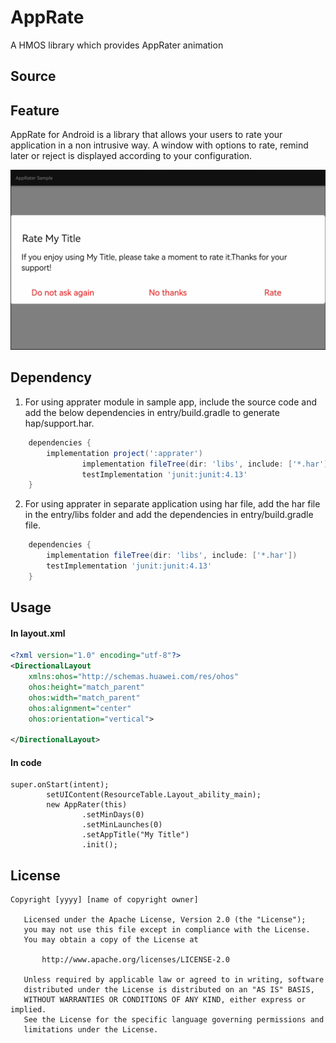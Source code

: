 # AppRate

A HMOS library which provides AppRater animation

## Source


## Feature
AppRate for Android is a library that allows your users to rate your application in a non intrusive way.
 A window with options to rate, remind later or reject is displayed according to your configuration.

<img src="screenshots/Screenshot (2524).png">


## Dependency
1. For using apprater module in sample app, include the source code and add the below dependencies in entry/build.gradle to generate hap/support.har.
```groovy
	dependencies {
		implementation project(':apprater')
                implementation fileTree(dir: 'libs', include: ['*.har'])
                testImplementation 'junit:junit:4.13'
	}
```
2. For using apprater in separate application using har file, add the har file in the entry/libs folder and add the dependencies in entry/build.gradle file.
```groovy
	dependencies {
		implementation fileTree(dir: 'libs', include: ['*.har'])
		testImplementation 'junit:junit:4.13'
	}
```

## Usage

#### In layout.xml
```xml
<?xml version="1.0" encoding="utf-8"?>
<DirectionalLayout
    xmlns:ohos="http://schemas.huawei.com/res/ohos"
    ohos:height="match_parent"
    ohos:width="match_parent"
    ohos:alignment="center"
    ohos:orientation="vertical">

</DirectionalLayout>
```

#### In code
```
super.onStart(intent);
        setUIContent(ResourceTable.Layout_ability_main);
        new AppRater(this)
                .setMinDays(0)
                .setMinLaunches(0)
                .setAppTitle("My Title")
                .init();

```

## License
```
Copyright [yyyy] [name of copyright owner]

   Licensed under the Apache License, Version 2.0 (the "License");
   you may not use this file except in compliance with the License.
   You may obtain a copy of the License at

       http://www.apache.org/licenses/LICENSE-2.0

   Unless required by applicable law or agreed to in writing, software
   distributed under the License is distributed on an "AS IS" BASIS,
   WITHOUT WARRANTIES OR CONDITIONS OF ANY KIND, either express or implied.
   See the License for the specific language governing permissions and
   limitations under the License.
```
